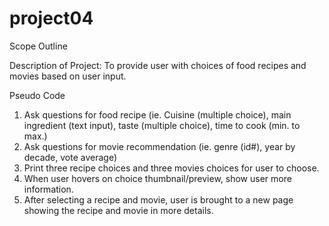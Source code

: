 # project04
Scope Outline

Description of Project:
To provide user with choices of food recipes and movies based on user input.


Pseudo Code
1. Ask questions for food recipe (ie. Cuisine (multiple choice), main ingredient (text input), taste (multiple choice), time to cook (min. to max.)
2. Ask questions for movie recommendation (ie. genre (id#), year by decade, vote average)
3. Print three recipe choices and three movies choices for user to choose.
4. When user hovers on choice thumbnail/preview, show user more information.
5. After selecting a recipe and movie, user is brought to a new page showing the recipe and movie in more details.